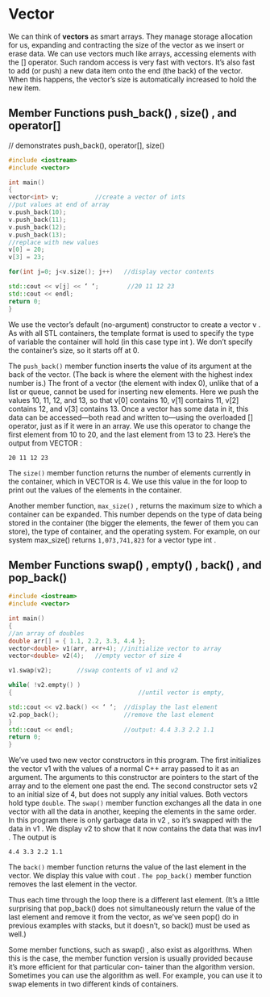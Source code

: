 # Vector 
We can think of **vectors** as smart arrays. They manage storage allocation for us, expanding
and contracting the size of the vector as we insert or erase data. We can use vectors much like
arrays, accessing elements with the [] operator. Such random access is very fast with vectors.
It’s also fast to add (or push) a new data item onto the end (the back) of the vector. When this
happens, the vector’s size is automatically increased to hold the new item. 

## Member Functions push_back() , size() , and operator[]

// demonstrates push_back(), operator[], size()

```C++
#include <iostream>
#include <vector>

int main()
{
vector<int> v;          //create a vector of ints
//put values at end of array
v.push_back(10);
v.push_back(11);
v.push_back(12);
v.push_back(13);
//replace with new values 
v[0] = 20;
v[3] = 23; 

for(int j=0; j<v.size(); j++)   //display vector contents

std::cout << v[j] << ‘ ‘;        //20 11 12 23
std::cout << endl;
return 0;
}
```


We use the vector’s default (no-argument) constructor to create a vector v . As with all STL containers, the template format is used to specify the type of variable the container will hold (in this case type int ). We don’t specify the container’s size, so it starts off at 0. 


The ```push_back()```  member function inserts the value of its argument at the back of the vector. (The back is where the element with the highest index number is.) The front of a vector (the element with index 0), unlike that of a list or queue, cannot be used for inserting new elements. Here we push the values 10, 11, 12, and 13, so that v[0] contains 10, v[1] contains 11, v[2] contains 12, and v[3] contains 13.
Once a vector has some data in it, this data can be accessed—both read and written to—using the overloaded [] operator, just as if it were in an array. We use this operator to change the first element from 10 to 20, and the last element from 13 to 23. Here’s the output from VECTOR :

```
20 11 12 23
```

The ```size()``` member function returns the number of elements currently in the container, which
in VECTOR is 4. We use this value in the for loop to print out the values of the elements in the
container.

Another member function, ```max_size()``` , returns the maximum size to which a container can be expanded. This number depends on the type of data being stored in the container (the bigger the elements, the fewer of them you can store), the type of container, and the operating system. For example, on our system max_size() returns ```1,073,741,823``` for a vector type int .


## Member Functions swap() , empty() , back() , and pop_back()
```C++
#include <iostream>
#include <vector>

int main()
{
//an array of doubles
double arr[] = { 1.1, 2.2, 3.3, 4.4 };
vector<double> v1(arr, arr+4); //initialize vector to array
vector<double> v2(4);   //empty vector of size 4

v1.swap(v2);       //swap contents of v1 and v2

while( !v2.empty() )
{                                   //until vector is empty,

std::cout << v2.back() << ‘ ‘;  //display the last element
v2.pop_back();                  //remove the last element
}
std::cout << endl;              //output: 4.4 3.3 2.2 1.1
return 0;
} 
```
We’ve used two new vector constructors in this program. The first initializes the vector v1 with the values of a normal C++ array passed to it as an argument. The arguments to this constructor are pointers to the start of the array and to the element one past the end. The second constructor sets v2 to an initial size of 4, but does not supply any initial values. Both vectors hold type ```double```. 
The ```swap()``` member function exchanges all the data in one vector with all the data in another, keeping the elements in the same order. In this program there is only garbage data in v2 , so it’s swapped with the data in v1 . We display v2 to show that it now contains the data that was inv1 . The output is
```
4.4 3.3 2.2 1.1
```


The ```back()``` member function returns the value of the last element in the vector. We display this value with cout . ```The pop_back()``` member function removes the last element in the vector.

Thus each time through the loop there is a different last element. (It’s a little surprising that
pop_back() does not simultaneously return the value of the last element and remove it from
the vector, as we’ve seen pop() do in previous examples with stacks, but it doesn’t, so back()
must be used as well.)

Some member functions, such as swap() , also exist as algorithms. When this is the case, the
member function version is usually provided because it’s more efficient for that particular con-
tainer than the algorithm version. Sometimes you can use the algorithm as well. For example,
you can use it to swap elements in two different kinds of containers.

